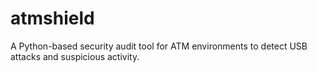 # atmshield
A Python-based security audit tool for ATM environments to detect USB attacks and suspicious activity.
